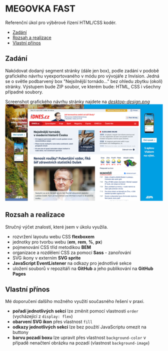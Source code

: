 # MEGOVKA FAST

Referenční úkol pro výběrové řízení HTML/CSS kodér.

- [Zadání](#Zadání)
- [Rozsah a realizace](#Rozsah-a-realizace)
- [Vlastní přínos](#Vlastní-přínos)


## Zadání
Nakódovat dodaný segment stránky (dále jen box), podle zadání v podobě grafického návrhu vyexportovaného v módu pro vývojáře z Invision. Jedná se o světle podbarvený box "Nejsilnější tornádo..." bez ohledu zbytku (okolí) stránky.
Výstupem bude ZIP soubor, ve kterém bude: HTML, CSS i všechny případné soubory.

Screenshot grafického návrhu stránky najdete na *[desktop-design.png](./design/desktop-design.png)*
![screenshot](./design/desktop-design.png)


## Rozsah a realizace

Stručný výčet znalostí, které jsem v úkolu využila.

- rozvržení layoutu webu CSS **flexboxem**
- jednotky pro tvorbu webu (**em**, **rem**, **%**, **px**)
- pojmenování CSS tříd metodikou **BEM**
- organizace a rozdělení CSS za pomocí **Sass** - zanořování
- SVG ikony v externím **SVG sprite**
- **JavaScript EventListener** na odkazy pro jednotlivé sekce
- uložení souborů v repozitáři na **GitHub** a jeho publikování na **GitHub Pages**


## Vlastní přínos

Mé doporučení dalšího možného využití současného řešení v praxi.

- **pořadí jednotlivých sekcí** lze změnit pomocí vlastnosti `order` (vycházející z `display: flex`)
- **obarvení SVG ikon** přes vlastnost `fill`
- **odkazy jednotlivých sekcí** lze bez použití JavaScriptu omezit na buttony
- **barvu pozadí boxu** lze upravit přes vlastnost `background-color` v případě nenačtení obrázku na pozadí (vlastnost `background-image`)